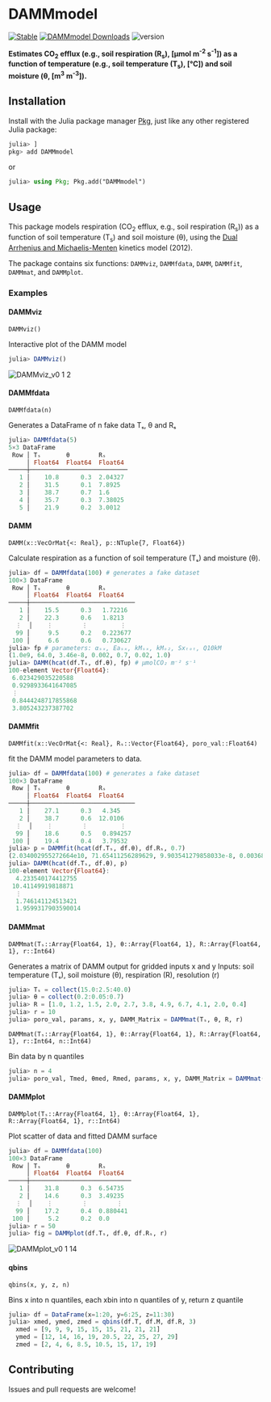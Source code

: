 # DAMMmodel

[![Stable](https://img.shields.io/badge/docs-stable-blue.svg)](https://CUPofTEAproject.github.io/DAMMmodel.jl/stable)
[![DAMMmodel Downloads](https://shields.io/endpoint?url=https://pkgs.genieframework.com/api/v1/badge/DAMMmodel)](https://pkgs.genieframework.com?packages=DAMMmodel)
![version](https://img.shields.io/badge/version-0.1.20-green)
<!--- [![Dev](https://img.shields.io/badge/docs-dev-blue.svg)](https://CUPofTEAproject.github.io/DAMMmodel.jl/dev) 
[![Coverage](https://codecov.io/gh/CUPofTEAproject/DAMMmodel.jl/branch/master/graph/badge.svg)](https://codecov.io/gh/CUPofTEAproject/DAMMmodel.jl) --->

**Estimates CO<sub>2</sub> efflux (e.g., soil respiration (R<sub>s</sub>), [&mu;mol m<sup>-2</sup> s<sup>-1</sup>]) as a function of temperature (e.g., soil temperature (T<sub>s</sub>), [°C]) and soil moisture (&theta;, [m<sup>3</sup> m<sup>-3</sup>]).**

## Installation

Install with the Julia package manager [Pkg](https://pkgdocs.julialang.org/), just like any other registered Julia package:

```jl
julia> ]
pkg> add DAMMmodel
```
or
```jl
julia> using Pkg; Pkg.add("DAMMmodel")
```

## Usage

This package models respiration (CO<sub>2</sub> efflux, e.g., soil respiration (R<sub>s</sub>)) as a function of soil temperature (T<sub>s</sub>) and soil moisture (&theta;), using 
the [Dual Arrhenius and Michaelis-Menten](https://doi.org/10.1111/j.1365-2486.2011.02546.x) kinetics model (2012). 

The package contains six functions: `DAMMviz`, `DAMMfdata`, `DAMM`, `DAMMfit`, `DAMMmat`, and `DAMMplot`. 

### Examples
#### DAMMviz
    DAMMviz()
Interactive plot of the DAMM model

```jl
julia> DAMMviz()
```
![DAMMviz_v0 1 2](https://user-images.githubusercontent.com/22160257/149199698-0a858290-475f-4d49-b724-d07dd042e377.gif)
#### DAMMfdata
    DAMMfdata(n)
Generates a DataFrame of n fake data Tₛ, θ and Rₛ 

```jl
julia> DAMMfdata(5)
5×3 DataFrame
 Row │ Tₛ       θ        Rₛ      
     │ Float64  Float64  Float64 
─────┼───────────────────────────
   1 │    10.8      0.3  2.04327
   2 │    31.5      0.1  7.8925
   3 │    38.7      0.7  1.6
   4 │    35.7      0.3  7.38025
   5 │    21.9      0.2  3.0012
```
#### DAMM
    DAMM(x::VecOrMat{<: Real}, p::NTuple{7, Float64})
Calculate respiration as a function of soil temperature (Tₛ) and moisture (θ).

```jl
julia> df = DAMMfdata(100) # generates a fake dataset
100×3 DataFrame
 Row │ Tₛ       θ        Rₛ        
     │ Float64  Float64  Float64   
─────┼─────────────────────────────
   1 │    15.5      0.3   1.72216
   2 │    22.3      0.6   1.8213
  ⋮  │    ⋮        ⋮         ⋮
  99 │     9.5      0.2   0.223677
 100 │     6.6      0.6   0.730627
julia> fp # parameters: αₛₓ, Eaₛₓ, kMₛₓ, kMₒ₂, Sxₜₒₜ, Q10kM
(1.0e9, 64.0, 3.46e-8, 0.002, 0.7, 0.02, 1.0)
julia> DAMM(hcat(df.Tₛ, df.θ), fp) # μmolCO₂ m⁻² s⁻¹
100-element Vector{Float64}:
 6.023429035220588
 0.9298933641647085
 ⋮
 0.8444248717855868
 3.805243237387702
```
#### DAMMfit
    DAMMfit(x::VecOrMat{<: Real}, Rₛ::Vector{Float64}, poro_val::Float64)
fit the DAMM model parameters to data. 

```jl
julia> df = DAMMfdata(100) # generates a fake dataset
100×3 DataFrame
 Row │ Tₛ       θ        Rₛ        
     │ Float64  Float64  Float64   
─────┼─────────────────────────────
   1 │    27.1      0.3   4.345
   2 │    38.7      0.6  12.0106
  ⋮  │    ⋮        ⋮         ⋮
  99 │    18.6      0.5   0.894257
 100 │    19.4      0.4   3.79532
julia> p = DAMMfit(hcat(df.Tₛ, df.θ), df.Rₛ, 0.7) 
(2.034002955272664e10, 71.65411256289629, 9.903541279858033e-8, 0.003688664956456453, 0.7, 0.02, 1.0)
julia> DAMM(hcat(df.Tₛ, df.θ), p)
100-element Vector{Float64}:
  4.233540174412755
 10.41149919818871
  ⋮
  1.746141124513421
  1.9599317903590014
```
#### DAMMmat
    DAMMmat(Tₛ::Array{Float64, 1}, θ::Array{Float64, 1}, R::Array{Float64, 1}, r::Int64)
Generates a matrix of DAMM output for gridded inputs x and y Inputs: 
soil temperature (Tₛ), soil moisture (θ), respiration (R), resolution (r)

```jl
julia> Tₛ = collect(15.0:2.5:40.0)
julia> θ = collect(0.2:0.05:0.7)
julia> R = [1.0, 1.2, 1.5, 2.0, 2.7, 3.8, 4.9, 6.7, 4.1, 2.0, 0.4]
julia> r = 10
julia> poro_val, params, x, y, DAMM_Matrix = DAMMmat(Tₛ, θ, R, r)
```
    DAMMmat(Tₛ::Array{Float64, 1}, θ::Array{Float64, 1}, R::Array{Float64, 1}, r::Int64, n::Int64)
Bin data by n quantiles

```jl
julia> n = 4
julia> poro_val, Tmed, θmed, Rmed, params, x, y, DAMM_Matrix = DAMMmat(Tₛ, θ, R, r, n)
```
#### DAMMplot
    DAMMplot(Tₛ::Array{Float64, 1}, θ::Array{Float64, 1}, R::Array{Float64, 1}, r::Int64)
Plot scatter of data and fitted DAMM surface

```jl
julia> df = DAMMfdata(100)
100×3 DataFrame
 Row │ Tₛ       θ        Rₛ       
     │ Float64  Float64  Float64  
─────┼────────────────────────────
   1 │    31.8      0.3  6.54735
   2 │    14.6      0.3  3.49235
  ⋮  │    ⋮        ⋮        ⋮
  99 │    17.2      0.4  0.880441
 100 │     5.2      0.2  0.0
julia> r = 50
julia> fig = DAMMplot(df.Tₛ, df.θ, df.Rₛ, r)
```
![DAMMplot_v0 1 14](https://user-images.githubusercontent.com/22160257/152836382-14beb21d-0df2-4801-a610-609cc00a1360.png)
#### qbins
    qbins(x, y, z, n)
Bins x into n quantiles, each xbin into n quantiles of y, return z quantile

```jl
julia> df = DataFrame(x=1:20, y=6:25, z=11:30)
julia> xmed, ymed, zmed = qbins(df.T, df.M, df.R, 3)
  xmed = [9, 9, 9, 15, 15, 15, 21, 21, 21]
  ymed = [12, 14, 16, 19, 20.5, 22, 25, 27, 29]
  zmed = [2, 4, 6, 8.5, 10.5, 15, 17, 19]
```
## Contributing

Issues and pull requests are welcome!
